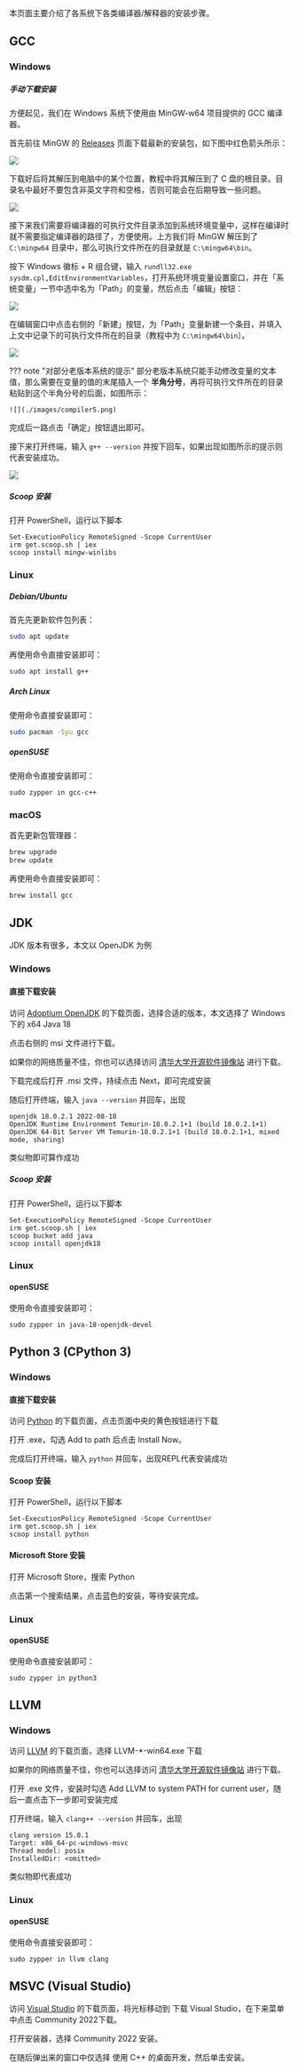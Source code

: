 本页面主要介绍了各系统下各类编译器/解释器的安装步骤。

## GCC

### Windows

##### 手动下载安装 

方便起见，我们在 Windows 系统下使用由 MinGW-w64 项目提供的 GCC 编译器。

首先前往 MinGW 的 [Releases](https://github.com/niXman/mingw-builds-binaries/releases/latest) 页面下载最新的安装包，如下图中红色箭头所示：

![](./images/compiler1.png)

下载好后将其解压到电脑中的某个位置，教程中将其解压到了 C 盘的根目录。目录名中最好不要包含非英文字符和空格，否则可能会在后期导致一些问题。

![](./images/compiler2.png)

接下来我们需要将编译器的可执行文件目录添加到系统环境变量中，这样在编译时就不需要指定编译器的路径了，方便使用。上方我们将 MinGW 解压到了 `C:\mingw64` 目录中，那么可执行文件所在的目录就是 `C:\mingw64\bin`。

按下 Windows 徽标 + R 组合键，输入 `rundll32.exe sysdm.cpl,EditEnvironmentVariables`，打开系统环境变量设置窗口，并在「系统变量」一节中选中名为「Path」的变量，然后点击「编辑」按钮：

![](./images/compiler3.png)

在编辑窗口中点击右侧的「新建」按钮，为「Path」变量新建一个条目，并填入上文中记录下的可执行文件所在的目录（教程中为 `C:\mingw64\bin`）。

![](./images/compiler4.png)

??? note "对部分老版本系统的提示"
    部分老版本系统只能手动修改变量的文本值，那么需要在变量的值的末尾插入一个 **半角分号**，再将可执行文件所在的目录粘贴到这个半角分号的后面，如图所示：
    
    ![](./images/compiler5.png)

完成后一路点击「确定」按钮退出即可。

接下来打开终端，输入 `g++ --version` 并按下回车，如果出现如图所示的提示则代表安装成功。

![](./images/compiler6.png)

##### Scoop 安装

打开 PowerShell，运行以下脚本

```
Set-ExecutionPolicy RemoteSigned -Scope CurrentUser
irm get.scoop.sh | iex
scoop install mingw-winlibs
```

### Linux

##### Debian/Ubuntu

首先先更新软件包列表：

```bash
sudo apt update
```

再使用命令直接安装即可：

```bash
sudo apt install g++
```

##### Arch Linux

使用命令直接安装即可：

```bash
sudo pacman -Syu gcc
```

##### openSUSE

使用命令直接安装即可：

```
sudo zypper in gcc-c++
```

### macOS

首先更新包管理器：

```bash
brew upgrade
brew update
```

再使用命令直接安装即可：

```bash
brew install gcc
```

## JDK

JDK 版本有很多，本文以 OpenJDK 为例

### Windows

#### 直接下载安装

访问 [Adoptium OpenJDK](https://adoptium.net/zh-CN/temurin/releases) 的下载页面，选择合适的版本，本文选择了 Windows 下的 x64 Java 18

点击右侧的 msi 文件进行下载。

如果你的网络质量不佳，你也可以选择访问 [清华大学开源软件镜像站](https://mirrors.tuna.tsinghua.edu.cn/Adoptium/) 进行下载。

下载完成后打开 .msi 文件，持续点击 Next，即可完成安装

随后打开终端，输入 `java --version` 并回车，出现

```
openjdk 18.0.2.1 2022-08-18                                                                                             
OpenJDK Runtime Environment Temurin-18.0.2.1+1 (build 18.0.2.1+1)                                                       
OpenJDK 64-Bit Server VM Temurin-18.0.2.1+1 (build 18.0.2.1+1, mixed mode, sharing) 
```

类似物即可算作成功

##### Scoop 安装

打开 PowerShell，运行以下脚本

```
Set-ExecutionPolicy RemoteSigned -Scope CurrentUser
irm get.scoop.sh | iex
scoop bucket add java
scoop install openjdk18
```


### Linux

#### openSUSE

使用命令直接安装即可：

```
sudo zypper in java-18-openjdk-devel
```

## Python 3 (CPython 3)

### Windows

#### 直接下载安装

访问 [Python](https://www.python.org/downloads/) 的下载页面，点击页面中央的黄色按钮进行下载

打开 .exe，勾选 Add to path 后点击 Install Now。

完成后打开终端，输入 `python` 并回车，出现REPL代表安装成功

#### Scoop 安装

打开 PowerShell，运行以下脚本

```
Set-ExecutionPolicy RemoteSigned -Scope CurrentUser
irm get.scoop.sh | iex
scoop install python
```

#### Microsoft Store 安装

打开 Microsoft Store，搜索 Python

点击第一个搜索结果，点击蓝色的安装，等待安装完成。

### Linux

#### openSUSE

使用命令直接安装即可：

```
sudo zypper in python3
```

## LLVM 

### Windows

访问 [LLVM](https://github.com/llvm/llvm-project/releases/latest) 的下载页面，选择 LLVM-*-win64.exe 下载

如果你的网络质量不佳，你也可以选择访问 [清华大学开源软件镜像站](https://mirrors.tuna.tsinghua.edu.cn/github-release/llvm/llvm-project/LatestRelease/) 进行下载。

打开 .exe 文件，安装时勾选 Add LLVM to system PATH for current user，随后一直点击下一步即可安装完成

打开终端，输入 `clang++ --version` 并回车，出现

```
clang version 15.0.1
Target: x86_64-pc-windows-msvc
Thread model: posix
InstalledDir: <omitted>
```

类似物即代表成功

### Linux

#### openSUSE

使用命令直接安装即可：

```
sudo zypper in llvm clang
```

## MSVC (Visual Studio)

访问 [Visual Studio](https://visualstudio.microsoft.com/zh-hans/) 的下载页面，将光标移动到 下载 Visual Studio，在下来菜单中点击 Community 2022下载。

打开安装器，选择 Community 2022 安装。

在随后弹出来的窗口中仅选择 使用 C++ 的桌面开发，然后单击安装。